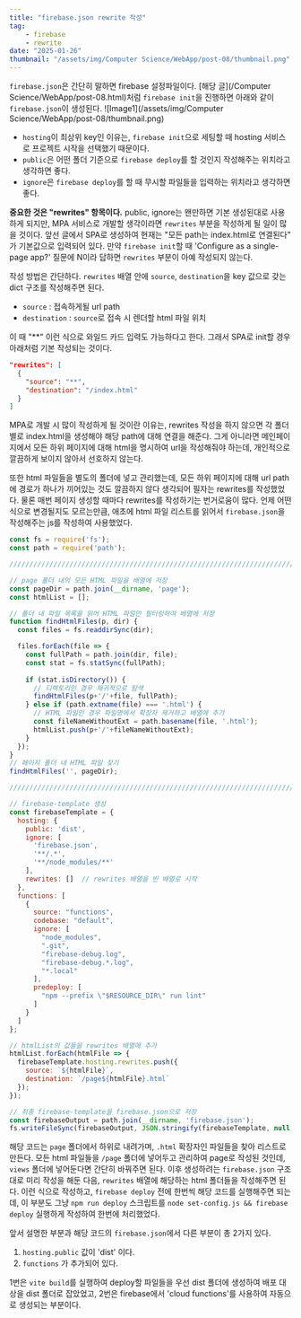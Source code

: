 ```yaml
---
title: "firebase.json rewrite 작성"
tag:
    - firebase
    - rewrite
date: "2025-01-26"
thumbnail: "/assets/img/Computer Science/WebApp/post-08/thumbnail.png"
---
```


`firebase.json`은 간단히 말하면 firebase 설정파일이다.
[해당 글](/Computer Science/WebApp/post-08.html)처럼 `firebase init`을 진행하면 아래와 같이 `firebase.json`이 생성된다.
![Image1](/assets/img/Computer Science/WebApp/post-08/thumbnail.png)

- `hosting`이 최상위 key인 이유는, `firebase init`으로 세팅할 때 hosting 서비스로 프로젝트 시작을 선택했기 때문이다.
- `public`은 어떤 폴더 기준으로 `firebase deploy`를 할 것인지 작성해주는 위치라고 생각하면 좋다.
- `ignore`은 `firebase deploy`를 할 때 무시할 파일들을 입력하는 위치라고 생각하면 좋다.

**중요한 것은 "rewrites" 항목이다.**
public, ignore는 왠만하면 기본 생성된대로 사용하게 되지만, MPA 서비스로 개발할 생각이라면 `rewrites` 부분을 작성하게 될 일이 많을 것이다.
앞선 글에서 SPA로 생성하여 현재는 "모든 path는 index.html로 연결된다" 가 기본값으로 입력되어 있다.
만약 `firebase init`할 때 'Configure as a single-page app?' 질문에 N이라 답하면 `rewrites` 부분이 아예 작성되지 않는다.

작성 방법은 간단하다. `rewrites` 배열 안에 `source`, `destination`을 key 값으로 갖는 dict 구조를 작성해주면 된다.
- `source` : 접속하게될 url path
- `destination` : `source`로 접속 시 렌더할 html 파일 위치

이 때 "**" 이런 식으로 와일드 카드 입력도 가능하다고 한다. 그래서 SPA로 init할 경우 아래처럼 기본 작성되는 것이다.
```json
"rewrites": [
  {
    "source": "**",
    "destination": "/index.html"
  }
]
```

MPA로 개발 시 많이 작성하게 될 것이란 이유는, rewrites 작성을 하지 않으면 각 폴더별로 index.html을 생성해야 해당 path에 대해 연결을 해준다.
그게 아니라면 메인페이지에서 모든 하위 페이지에 대해 html을 명시하여 url을 작성해줘야 하는데, 개인적으로 깔끔하게 보이지 않아서 선호하지 않는다.

또한 html 파일들을 별도의 폴더에 넣고 관리했는데, 모든 하위 페이지에 대해 url path에 경로가 하나가 끼어있는 것도 깔끔하지 않다 생각되어 필자는 rewrites를 작성했었다.
물론 매번 페이지 생성할 때마다 rewrites를 작성하기는 번거로움이 많다. 언제 어떤 식으로 변경될지도 모르는만큼, 애초에 html 파일 리스트를 읽어서 `firebase.json`을 작성해주는 js를 작성하여 사용했었다.

```javascript
const fs = require('fs');
const path = require('path');

//////////////////////////////////////////////////////////////////////////////

// page 폴더 내의 모든 HTML 파일을 배열에 저장
const pageDir = path.join(__dirname, 'page');
const htmlList = [];

// 폴더 내 파일 목록을 읽어 HTML 파일만 필터링하여 배열에 저장
function findHtmlFiles(p, dir) {
  const files = fs.readdirSync(dir);

  files.forEach(file => {
    const fullPath = path.join(dir, file);
    const stat = fs.statSync(fullPath);
    
    if (stat.isDirectory()) {
      // 디렉토리인 경우 재귀적으로 탐색
      findHtmlFiles(p+'/'+file, fullPath);
    } else if (path.extname(file) === '.html') {
      // HTML 파일인 경우 파일명에서 확장자 제거하고 배열에 추가
      const fileNameWithoutExt = path.basename(file, '.html');
      htmlList.push(p+'/'+fileNameWithoutExt);
    }
  });
}
// 페이지 폴더 내 HTML 파일 찾기
findHtmlFiles('', pageDir);

//////////////////////////////////////////////////////////////////////////////

// firebase-template 생성
const firebaseTemplate = {
  hosting: {
    public: 'dist',
    ignore: [
      'firebase.json',
      '**/.*',
      '**/node_modules/**'
    ],
    rewrites: []  // rewrites 배열을 빈 배열로 시작
  },
  functions: [
    {
      source: "functions",
      codebase: "default",
      ignore: [
        "node_modules",
        ".git",
        "firebase-debug.log",
        "firebase-debug.*.log",
        "*.local"
      ],
      predeploy: [
        "npm --prefix \"$RESOURCE_DIR\" run lint"
      ]
    }
  ]
};

// htmlList의 값들을 rewrites 배열에 추가
htmlList.forEach(htmlFile => {
  firebaseTemplate.hosting.rewrites.push({
    source: `${htmlFile}`,
    destination: `/page${htmlFile}.html`
  });
});

// 최종 firebase-template을 firebase.json으로 저장
const firebaseOutput = path.join(__dirname, 'firebase.json');
fs.writeFileSync(firebaseOutput, JSON.stringify(firebaseTemplate, null, 2));
```

해당 코드는 `page` 폴더에서 하위로 내려가며, `.html` 확장자인 파일들을 찾아 리스트로 만든다.
모든 html 파일들을 `/page` 폴더에 넣어두고 관리하여 page로 작성된 것인데, `views` 폴더에 넣어둔다면 간단히 바꿔주면 된다.
이후 생성하려는 `firebase.json` 구조대로 미리 작성을 해둔 다음, `rewrites` 배열에 해당하는 html 폴더들을 작성해주면 된다.
이런 식으로 작성하고, `firebase deploy` 전에 한번씩 해당 코드를 실행해주면 되는데, 이 부분도 그냥 `npm run deploy` 스크립트를 `node set-config.js && firebase deploy` 실행하게 작성하여 한번에 처리했었다.

앞서 설명한 부분과 해당 코드의 `firebase.json`에서 다른 부분이 총 2가지 있다.
1. `hosting.public` 값이 'dist' 이다.
2. `functions` 가 추가되어 있다.

1번은 `vite build`를 실행하여 deploy할 파일들을 우선 dist 폴더에 생성하여 배포 대상을 dist 폴더로 잡았었고, 2번은 firebase에서 'cloud functions'를 사용하여 자동으로 생성되는 부분이다.